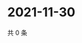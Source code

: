 # 2021-11-30

共 0 条

<!-- BEGIN WEIBO -->
<!-- 最后更新时间 Tue Nov 30 2021 03:12:21 GMT+0800 (China Standard Time) -->

<!-- END WEIBO -->
